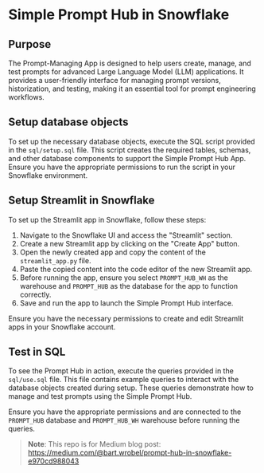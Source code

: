 # Simple Prompt Hub in Snowflake

## Purpose

The Prompt-Managing App is designed to help users create, manage,
and test prompts for advanced Large Language Model (LLM) applications.
It provides a user-friendly interface for managing prompt versions, historization,
and testing, making it an essential tool for prompt engineering workflows.

## Setup database objects

To set up the necessary database objects, execute the SQL script provided in the `sql/setup.sql` file. This script creates the required tables, schemas, and other database components to support the Simple Prompt Hub App. Ensure you have the appropriate permissions to run the script in your Snowflake environment.

## Setup Streamlit in Snowflake

To set up the Streamlit app in Snowflake, follow these steps:

1. Navigate to the Snowflake UI and access the "Streamlit" section.
2. Create a new Streamlit app by clicking on the "Create App" button.
3. Open the newly created app and copy the content of the `streamlit_app.py` file.
4. Paste the copied content into the code editor of the new Streamlit app.
5. Before running the app, ensure you select `PROMPT_HUB_WH` as the warehouse and `PROMPT_HUB` as the database for the app to function correctly.
6. Save and run the app to launch the Simple Prompt Hub interface.

Ensure you have the necessary permissions to create and edit Streamlit apps in your Snowflake account.

## Test in SQL

To see the Prompt Hub in action, execute the queries provided in the `sql/use.sql` file. This file contains example queries to interact with the database objects created during setup. These queries demonstrate how to manage and test prompts using the Simple Prompt Hub.

Ensure you have the appropriate permissions and are connected to the `PROMPT_HUB` database and `PROMPT_HUB_WH` warehouse before running the queries.

> **Note**: This repo is for Medium blog post: https://medium.com/@bart.wrobel/prompt-hub-in-snowflake-e970cd988043
